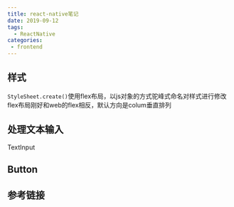 ```yaml
---
title: react-native笔记
date: 2019-09-12
tags:
  - ReactNative
categories:
 - frontend
---
```


## 样式
`StyleSheet.create()`使用flex布局，以js对象的方式驼峰式命名对样式进行修改  
flex布局刚好和web的flex相反，默认方向是colum垂直排列

## 处理文本输入
TextInput


## Button


## 参考链接
